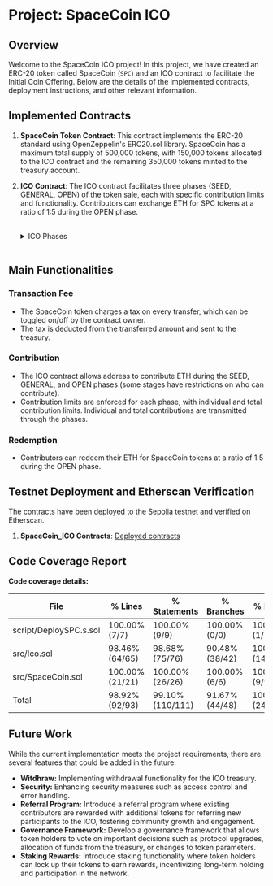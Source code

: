 # Project: SpaceCoin ICO 

## Overview

Welcome to the SpaceCoin ICO project! In this project, we have created an ERC-20 token called SpaceCoin (`SPC`) and an ICO contract to facilitate the Initial Coin Offering. Below are the details of the implemented contracts, deployment instructions, and other relevant information.

## Implemented Contracts

1. **SpaceCoin Token Contract**: This contract implements the ERC-20 standard using OpenZeppelin's ERC20.sol library. SpaceCoin has a maximum total supply of 500,000 tokens, with 150,000 tokens allocated to the ICO contract and the remaining 350,000 tokens minted to the treasury account.

2. **ICO Contract**: The ICO contract facilitates three phases (SEED, GENERAL, OPEN) of the token sale, each with specific contribution limits and functionality. Contributors can exchange ETH for SPC tokens at a ratio of 1:5 during the OPEN phase.

    <br>
    <details>
    <summary>ICO Phases</summary>

    | Phase   | Description                                                                                                                          |
    | ------- | ------------------------------------------------------------------------------------------------------------------------------------ |
    | SEED    | - Restricted to addresses in the allowlist<br> - Individual contribution limit: 1,500 ETH<br> - Total contributors limit: 15,000 ETH |
    | GENERAL | - Open to any address<br> - Individual contribution limit: 1,000 ETH<br> - Total contributors limit: 30,000 ETH                      |
    | OPEN    | - Open to any address<br> - Total contributors limit: 30,000 ETH                                                                     |

    </details>
    <br>

## Main Functionalities

### Transaction Fee
- The SpaceCoin token charges a tax on every transfer, which can be toggled on/off by the contract owner.
- The tax is deducted from the transferred amount and sent to the treasury.

### Contribution
- The ICO contract allows address to contribute ETH during the SEED, GENERAL, and OPEN phases (some stages have restrictions on who can contribute).
- Contribution limits are enforced for each phase, with individual and total contribution limits. Individual and total contributions are transmitted through the phases.


### Redemption
- Contributors can redeem their ETH for SpaceCoin tokens at a ratio of 1:5 during the OPEN phase.



## Testnet Deployment and Etherscan Verification

The contracts have been deployed to the Sepolia testnet and verified on Etherscan.

1. **SpaceCoin_ICO Contracts**: [Deployed contracts](https://sepolia.etherscan.io/address/0x83feE2e79988E4280BcaDAfdb2e9aC620C494d8d#code)


## Code Coverage Report

**Code coverage details:**

| File                   | % Lines         | % Statements     | % Branches     | % Funcs         |
| ---------------------- | --------------- | ---------------- | -------------- | --------------- |
| script/DeploySPC.s.sol | 100.00% (7/7)   | 100.00% (9/9)    | 100.00% (0/0)  | 100.00% (1/1)   |
| src/Ico.sol            | 98.46% (64/65)  | 98.68% (75/76)   | 90.48% (38/42) | 100.00% (14/14) |
| src/SpaceCoin.sol      | 100.00% (21/21) | 100.00% (26/26)  | 100.00% (6/6)  | 100.00% (9/9)   |
| Total                  | 98.92% (92/93)  | 99.10% (110/111) | 91.67% (44/48) | 100.00% (24/24) |

## Future Work

While the current implementation meets the project requirements, there are several features that could be added in the future:

- **Witdhraw:** Implementing withdrawal functionality for the ICO treasury.
- **Security:** Enhancing security measures such as access control and error handling.
- **Referral Program:** Introduce a referral program where existing contributors are rewarded with additional tokens for referring new participants to the ICO, fostering community growth and engagement.
- **Governance Framework:** Develop a governance framework that allows token holders to vote on important decisions such as protocol upgrades, allocation of funds from the treasury, or changes to token parameters.
- **Staking Rewards:** Introduce staking functionality where token holders can lock up their tokens to earn rewards, incentivizing long-term holding and participation in the network.


